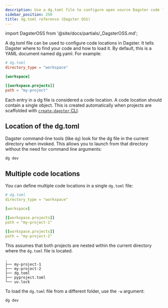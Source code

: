 ```yaml
---
description: Use a dg.toml file to configure open source Dagster code locations.
sidebar_position: 250
title: dg.toml reference (Dagster OSS)
---
```


import DagsterOSS from '@site/docs/partials/\_DagsterOSS.md';

<DagsterOSS />

A dg.toml file can be used to configure code locations in Dagster. It tells Dagster where to find your code and how to load it. By default, this is a YAML document named dg.yaml. For example:

```toml
# dg.toml
directory_type = "workspace"

[workspace]

[[workspace.projects]]
path = "my-project"
```

Each entry in a dg file is considered a code location. A code location should contain a single <PyObject section="definitions" module="dagster" object="Definitions" /> object. This is created automatically when projects are scaffolded with [`create-dagster` CLI](/guides/build/projects/creating-a-new-project).

## Location of the dg.toml

Dagster command-line tools (like `dg`) look for the dg file in the current directory when invoked. This allows you to launch from that directory without the need for command line arguments:

```bash
dg dev
```

## Multiple code locations

You can define multiple code locations in a single `dg.toml` file:

```yaml
# dg.toml
directory_type = "workspace"

[workspace]

[[workspace.projects]]
path = "my-project-1"

[[workspace.projects]]
path = "my-project-2"
```

This assumes that both projects are nested within the current directory where the `dg.toml` file is located.

```
.
├── my-project-1
├── my-project-2
├── dg.toml
├── pyproject.toml
└── uv.lock
```

To load the `dg.toml` file from a different folder, use the `-w` argument:

```shell
dg dev
```
